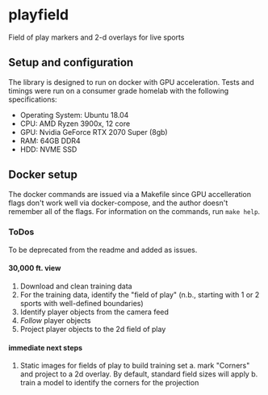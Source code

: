 # playfield
Field of play markers and 2-d overlays for live sports


## Setup and configuration
The library is designed to run on docker with GPU acceleration. Tests and timings
were run on a consumer grade homelab with the following specifications:

* Operating System: Ubuntu 18.04
* CPU: AMD Ryzen 3900x, 12 core
* GPU: Nvidia GeForce RTX 2070 Super (8gb)
* RAM: 64GB DDR4
* HDD: NVME SSD

## Docker setup
The docker commands are issued via a Makefile since GPU accelleration flags don't work
well via docker-compose, and the author doesn't remember all of the flags. For information
on the commands, run `make help`.


### ToDos
To be deprecated from the readme and added as issues.

#### 30,000 ft. view
 1. Download and clean training data
 2. For the training data, identify the "field of play" (n.b., starting with 1 or 2 sports
 with well-defined boundaries)
 3. Identify player objects from the camera feed
 4. _Follow_ player objects
 5. Project player objects to the 2d field of play


 #### immediate next steps
  1. Static images for fields of play to build training set
    a. mark "Corners" and project to a 2d overlay. By default, standard field sizes will apply
    b. train a model to identify the corners for the projection

